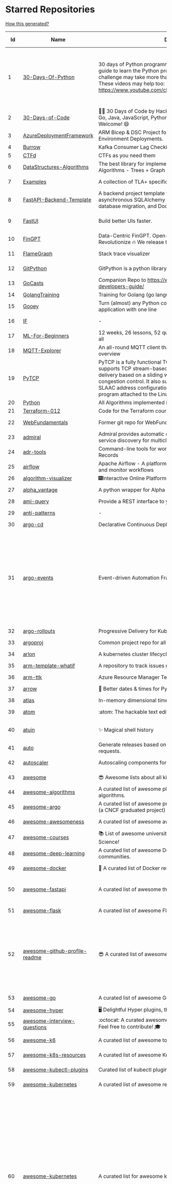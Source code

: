 # Starred Repositories  
[How this generated?](../master/USAGE.md)  
  
| Id 			| Name			| Description | Star Counts | Topics/Tags   | Last Updated 	|  
| ----------- | ----------- 	| ----------- | ----------- | ----------- 	| -----------   |  
|1|[30-Days-Of-Python](https://github.com/Asabeneh/30-Days-Of-Python.git)|30 days of Python programming challenge is a step-by-step guide to learn the Python programming language in 30 days. This challenge may take more than100 days, follow your own pace.  These videos may help too: https://www.youtube.com/channel/UC7PNRuno1rzYPb1xLa4yktw|28476|30-days-of-python, python, flask, github, heroku, matplotlib, mongodb, numpy, pandas, python3|8-7-2023|  
|2|[30-Days-of-Code](https://github.com/xeoneux/30-Days-of-Code.git)|👨‍💻 30 Days of Code by HackerRank Solutions in C, C++, C#, F#, Go, Java, JavaScript, Python, Ruby, Swift & TypeScript. PRs Welcome! 😄|910|||  
|3|[AzureDeploymentFramework](https://github.com/brwilkinson/AzureDeploymentFramework.git)|ARM Bicep & DSC Project for Azure Infrastructure and App Environment Deployments.|135||23-12-2023|  
|4|[Burrow](https://github.com/linkedin/Burrow.git)|Kafka Consumer Lag Checking|3620|||  
|5|[CTFd](https://github.com/CTFd/CTFd.git)|CTFs as you need them|5138|||  
|6|[DataStructures-Algorithms](https://github.com/rachitiitr/DataStructures-Algorithms.git)|The best library for implementation of all Data Structures and Algorithms - Trees + Graph Algorithms too!|2663||13-6-2021|  
|7|[Examples](https://github.com/tlaplus/Examples.git)|A collection of TLA+ specifications of varying complexities|1187||20-1-2024|  
|8|[FastAPI-Backend-Template](https://github.com/Aeternalis-Ingenium/FastAPI-Backend-Template.git)|A backend project template with FastAPI, PostgreSQL with asynchronous SQLAlchemy 2.0, Alembic for asynchronous database migration, and Docker.|494||13-12-2023|  
|9|[FastUI](https://github.com/pydantic/FastUI.git)|Build better UIs faster.|3304|fastapi, pydantic, python, react||  
|10|[FinGPT](https://github.com/AI4Finance-Foundation/FinGPT.git)|Data-Centric FinGPT.  Open-source for open finance!  Revolutionize 🔥    We release the trained model on HuggingFace.|10358||19-1-2024|  
|11|[FlameGraph](https://github.com/brendangregg/FlameGraph.git)|Stack trace visualizer|15955||7-11-2023|  
|12|[GitPython](https://github.com/gitpython-developers/GitPython.git)|GitPython is a python library used to interact with Git repositories.|4259||24-1-2024|  
|13|[GoCasts](https://github.com/StephenGrider/GoCasts.git)|Companion Repo to https://www.udemy.com/go-the-complete-developers-guide/|2032|||  
|14|[GolangTraining](https://github.com/GoesToEleven/GolangTraining.git)|Training for Golang (go language)|9463|||  
|15|[Gooey](https://github.com/chriskiehl/Gooey.git)|Turn (almost) any Python command line program into a full GUI application with one line|20108||8-5-2022|  
|16|[IF](https://github.com/deep-floyd/IF.git)|-|7375||2-6-2023|  
|17|[ML-For-Beginners](https://github.com/microsoft/ML-For-Beginners.git)|12 weeks, 26 lessons, 52 quizzes, classic Machine Learning for all|63975|||  
|18|[MQTT-Explorer](https://github.com/thomasnordquist/MQTT-Explorer.git)|An all-round MQTT client that provides a structured topic overview|2643|||  
|19|[PyTCP](https://github.com/ccie18643/PyTCP.git)|PyTCP is a fully functional TCP/IP stack written in Python. It supports TCP stream-based transport with reliable packet delivery based on a sliding window mechanism and basic congestion control. It also supports IPv6/ICMPv6 protocols with SLAAC address configuration. It operates as a user space program attached to the Linux TAP interface.|320||8-11-2023|  
|20|[Python](https://github.com/TheAlgorithms/Python.git)|All Algorithms implemented in Python|175027|||  
|21|[Terraform-012](https://github.com/addamstj/Terraform-012.git)|Code for the Terraform course|122|||  
|22|[WebFundamentals](https://github.com/google/WebFundamentals.git)|Former git repo for WebFundamentals on developers.google.com|13830||10-8-2022|  
|23|[admiral](https://github.com/istio-ecosystem/admiral.git)|Admiral provides automatic configuration generation, syncing and service discovery for multicluster Istio service mesh|547|||  
|24|[adr-tools](https://github.com/npryce/adr-tools.git)|Command-line tools for working with Architecture Decision Records|4270||30-3-2020|  
|25|[airflow](https://github.com/apache/airflow.git)|Apache Airflow - A platform to programmatically author, schedule, and monitor workflows|33203||24-1-2024|  
|26|[algorithm-visualizer](https://github.com/algorithm-visualizer/algorithm-visualizer.git)|:fireworks:Interactive Online Platform that Visualizes Algorithms from Code|45736|||  
|27|[alpha_vantage](https://github.com/RomelTorres/alpha_vantage.git)|A python wrapper for Alpha Vantage API for financial data.|4122||11-11-2023|  
|28|[ami-query](https://github.com/intuit/ami-query.git)|Provide a REST interface to your organization's AMIs|39|||  
|29|[anti-patterns](https://github.com/tonybaloney/anti-patterns.git)|-|169||15-7-2022|  
|30|[argo-cd](https://github.com/argoproj/argo-cd.git)|Declarative Continuous Deployment for Kubernetes|15216|||  
|31|[argo-events](https://github.com/argoproj/argo-events.git)|Event-driven Automation Framework for Kubernetes|2169|kubernetes, event-driven, cloudevents, workflows, triggers, automation-framework, cloud-native, argo, pipelines, event-source, workflow-automation, eventing-framework||  
|32|[argo-rollouts](https://github.com/argoproj/argo-rollouts.git)|Progressive Delivery for Kubernetes|2353|||  
|33|[argoproj](https://github.com/argoproj/argoproj.git)|Common project repo for all Argo Projects|526||2-1-2024|  
|34|[arlon](https://github.com/arlonproj/arlon.git)|A kubernetes cluster lifecycle management and configuration tool|124|||  
|35|[arm-template-whatif](https://github.com/Azure/arm-template-whatif.git)|A repository to track issues related to what-if noise suppression|85||2-8-2022|  
|36|[arm-ttk](https://github.com/Azure/arm-ttk.git)|Azure Resource Manager Template Toolkit|420|||  
|37|[arrow](https://github.com/arrow-py/arrow.git)|🏹 Better dates & times for Python|8468||30-9-2023|  
|38|[atlas](https://github.com/Netflix/atlas.git)|In-memory dimensional time series database.|3366|||  
|39|[atom](https://github.com/atom/atom.git)|:atom: The hackable text editor|59829||22-11-2022|  
|40|[atuin](https://github.com/atuinsh/atuin.git)|✨ Magical shell history|15114|shell, rust, zsh, history, fish, bash||  
|41|[auto](https://github.com/intuit/auto.git)|Generate releases based on semantic version labels on pull requests.|2152||23-10-2023|  
|42|[autoscaler](https://github.com/kubernetes/autoscaler.git)|Autoscaling components for Kubernetes|7423||24-1-2024|  
|43|[awesome](https://github.com/sindresorhus/awesome.git)|😎 Awesome lists about all kinds of interesting topics|286672||20-12-2023|  
|44|[awesome-algorithms](https://github.com/tayllan/awesome-algorithms.git)|A curated list of awesome places to learn and/or practice algorithms.|16710||22-9-2023|  
|45|[awesome-argo](https://github.com/akuity/awesome-argo.git)|A curated list of awesome projects and resources related to Argo (a CNCF graduated project)|1680||24-1-2024|  
|46|[awesome-awesomeness](https://github.com/bayandin/awesome-awesomeness.git)|A curated list of awesome awesomeness|30989||24-3-2022|  
|47|[awesome-courses](https://github.com/prakhar1989/awesome-courses.git)|:books: List of awesome university courses for learning Computer Science!|52083||12-11-2022|  
|48|[awesome-deep-learning](https://github.com/ChristosChristofidis/awesome-deep-learning.git)|A curated list of awesome Deep Learning tutorials, projects and communities.|22256||14-11-2022|  
|49|[awesome-docker](https://github.com/veggiemonk/awesome-docker.git)|:whale: A curated list of Docker resources and projects|27445||21-1-2024|  
|50|[awesome-fastapi](https://github.com/mjhea0/awesome-fastapi.git)|A curated list of awesome things related to FastAPI|6979|fastapi, awesome, awesome-list, starlette|2-12-2023|  
|51|[awesome-flask](https://github.com/humiaozuzu/awesome-flask.git)|A curated list of awesome Flask resources and plugins|11768||17-9-2019|  
|52|[awesome-github-profile-readme](https://github.com/abhisheknaiidu/awesome-github-profile-readme.git)|😎 A curated list of awesome GitHub Profile READMEs 📝|21092|awesome-list, awesome, github, github-readme, github-profile-readme, portfolio, profile-readme|9-10-2022|  
|53|[awesome-go](https://github.com/avelino/awesome-go.git)|A curated list of awesome Go frameworks, libraries and software|115391||19-1-2024|  
|54|[awesome-hyper](https://github.com/bnb/awesome-hyper.git)|🖥 Delightful Hyper plugins, themes, and resources|10499|||  
|55|[awesome-interview-questions](https://github.com/DopplerHQ/awesome-interview-questions.git)|:octocat: A curated awesome list of lists of interview questions. Feel free to contribute! :mortar_board: |63629||16-11-2021|  
|56|[awesome-k6](https://github.com/grafana/awesome-k6.git)|A curated list of awesome tools, content and projects using k6|487||18-1-2024|  
|57|[awesome-k8s-resources](https://github.com/tomhuang12/awesome-k8s-resources.git)|A curated list of awesome Kubernetes tools and resources.|2891||16-1-2024|  
|58|[awesome-kubectl-plugins](https://github.com/ishantanu/awesome-kubectl-plugins.git)|Curated list of kubectl plugins|810||15-2-2023|  
|59|[awesome-kubernetes](https://github.com/nubenetes/awesome-kubernetes.git)|A curated list of awesome references collected since 2018.|570||19-1-2024|  
|60|[awesome-kubernetes](https://github.com/ramitsurana/awesome-kubernetes.git)|A curated list for awesome kubernetes sources :ship::tada:|14509|kubernetes, minikube, meetup, resource, kubernetes-sources, google-cloud, kubernetes-cluster, deploy-kubernetes, aws, enterprise-kubernetes-products, monitoring-kubernetes, azure, schedule, google-kubernetes, docker, cloud-providers, books, machine-learning|18-12-2023|  
|61|[awesome-macOS](https://github.com/iCHAIT/awesome-macOS.git)|  A curated list of awesome applications, softwares, tools and shiny things for macOS.|15065||5-1-2024|  
|62|[awesome-machine-learning](https://github.com/josephmisiti/awesome-machine-learning.git)|A curated list of awesome Machine Learning frameworks, libraries and software.|62384||6-12-2023|  
|63|[awesome-macos-command-line](https://github.com/herrbischoff/awesome-macos-command-line.git)|Use your macOS terminal shell to do awesome things.|28147||2-9-2021|  
|64|[awesome-microservices](https://github.com/mfornos/awesome-microservices.git)|A curated list of Microservice Architecture related principles and technologies.|12729|||  
|65|[awesome-pentest](https://github.com/enaqx/awesome-pentest.git)|A collection of awesome penetration testing resources, tools and other shiny things|19930||20-12-2023|  
|66|[awesome-python](https://github.com/vinta/awesome-python.git)|A curated list of awesome Python frameworks, libraries, software and resources|195532|||  
|67|[awesome-readme](https://github.com/matiassingers/awesome-readme.git)|A curated list of awesome READMEs|16199|||  
|68|[awesome-sanic](https://github.com/mekicha/awesome-sanic.git)|A curated list of awesome Sanic resources and extensions|722|||  
|69|[awesome-scalability](https://github.com/binhnguyennus/awesome-scalability.git)|The Patterns of Scalable, Reliable, and Performant Large-Scale Systems|51014||7-1-2024|  
|70|[awesome-selfhosted](https://github.com/awesome-selfhosted/awesome-selfhosted.git)|A list of Free Software network services and web applications which can be hosted on your own servers|165999||23-1-2024|  
|71|[awesome-shell](https://github.com/alebcay/awesome-shell.git)|A curated list of awesome command-line frameworks, toolkits, guides and gizmos. Inspired by awesome-php.|29970|||  
|72|[awesome-sre](https://github.com/dastergon/awesome-sre.git)|A curated list of Site Reliability and Production Engineering resources.|11228|||  
|73|[awesome-sysadmin](https://github.com/awesome-foss/awesome-sysadmin.git)|A curated list of amazingly awesome open-source sysadmin resources.|21303||30-11-2023|  
|74|[awesome-vscode](https://github.com/viatsko/awesome-vscode.git)|🎨 A curated list of delightful VS Code packages and resources.|23801||3-8-2023|  
|75|[awless](https://github.com/wallix/awless.git)|A Mighty CLI for AWS|4954||10-12-2018|  
|76|[aws-cdk-examples](https://github.com/aws-samples/aws-cdk-examples.git)|Example projects using the AWS CDK|4657|cdk, cdk-examples||  
|77|[aws-cloudformation-user-guide](https://github.com/awsdocs/aws-cloudformation-user-guide.git)|The open source version of the AWS CloudFormation User Guide|762|||  
|78|[aws-eks-best-practices](https://github.com/aws/aws-eks-best-practices.git)|A best practices guide for day 2 operations, including operational excellence, security, reliability, performance efficiency, and cost optimization.|1739|||  
|79|[aws-load-balancer-controller](https://github.com/kubernetes-sigs/aws-load-balancer-controller.git)|A Kubernetes controller for Elastic Load Balancers|3658|||  
|80|[azkaban](https://github.com/azkaban/azkaban.git)|Azkaban workflow manager.|4378|workflow-engine, azkaban, scheduling, hacktoberfest||  
|81|[azure-docs-bicep-samples](https://github.com/Azure/azure-docs-bicep-samples.git)|-|66||5-12-2023|  
|82|[azure-functions-host](https://github.com/Azure/azure-functions-host.git)|The host/runtime that powers Azure Functions|1887|||  
|83|[azure-monitor-opencensus-python](https://github.com/Azure-Samples/azure-monitor-opencensus-python.git)|Sample repository demonstrating Azure Monitor exporters for Opencensus Python|24||1-6-2023|  
|84|[azure-powershell](https://github.com/Azure/azure-powershell.git)|Microsoft Azure PowerShell|3959|||  
|85|[azure-quickstart-templates](https://github.com/Azure/azure-quickstart-templates.git)|Azure Quickstart Templates|13523|||  
|86|[azure-rest-api-specs](https://github.com/Azure/azure-rest-api-specs.git)|The source for REST API specifications for Microsoft Azure.|2371|azure, swagger, openapi, rest, cloud||  
|87|[azure-sdk-for-python](https://github.com/Azure/azure-sdk-for-python.git)|This repository is for active development of the Azure SDK for Python. For consumers of the SDK we recommend visiting our public developer docs at https://docs.microsoft.com/python/azure/ or our versioned developer docs at https://azure.github.io/azure-sdk-for-python. |4077|||  
|88|[azure4everyone-samples](https://github.com/MarczakIO/azure4everyone-samples.git)|-|243|||  
|89|[backstage](https://github.com/backstage/backstage.git)|Backstage is an open platform for building developer portals|24807|infrastructure, dx, developer-experience, developer-portal, service-catalog, microservices, cncf, backstage, hacktoberfest||  
|90|[badges](https://github.com/Naereen/badges.git)|:pencil: Markdown code for lots of small badges :ribbon: :pushpin: (shields.io, forthebadge.com etc) :sunglasses:. Contributions are welcome! Please add yours!|4087||24-11-2023|  
|91|[behave](https://github.com/behave/behave.git)|BDD, Python style.|3016|||  
|92|[benten](https://github.com/intuit/benten.git)|Chatbot Development Framework (with Slack integration for Jira and Jenkins)|133|||  
|93|[bicep](https://github.com/Azure/bicep.git)|Bicep is a declarative language for describing and deploying Azure resources|3039||24-1-2024|  
|94|[bitcoin](https://github.com/bitcoin/bitcoin.git)|Bitcoin Core integration/staging tree|73511||23-1-2024|  
|95|[black](https://github.com/psf/black.git)|The uncompromising Python code formatter|35909||22-1-2024|  
|96|[blockly](https://github.com/google/blockly.git)|The web-based visual programming editor.|11923|||  
|97|[bokeh](https://github.com/bokeh/bokeh.git)|Interactive Data Visualization in the browser, from  Python|18516||24-1-2024|  
|98|[brotli](https://github.com/google/brotli.git)|Brotli compression format|12865||24-1-2024|  
|99|[build-your-own-x](https://github.com/codecrafters-io/build-your-own-x.git)|Master programming by recreating your favorite technologies from scratch.|241155||29-12-2023|  
|100|[caddy](https://github.com/caddyserver/caddy.git)|Fast and extensible multi-platform HTTP/1-2-3 web server with automatic HTTPS|51784||24-1-2024|  
|101|[cdk8s](https://github.com/cdk8s-team/cdk8s.git)|Define Kubernetes native apps and abstractions using object-oriented programming|3984|||  
|102|[cdnjs](https://github.com/cdnjs/cdnjs.git)|🤖 CDN assets - The #1 free and open source CDN built to make life easier for developers.|10067|cdn, javascript, css, library, web, front-end, foss, opensource, js, font, framework, webdev, fast, speed, http2, spdy, cdnjs|24-1-2024|  
|103|[celery](https://github.com/celery/celery.git)|Distributed Task Queue (development branch)|22928||23-1-2024|  
|104|[cello](https://github.com/cello-proj/cello.git)|Run infrastructure as code (IaC) software tools including CDK, Terraform and Cloud Formation via GitOps.|267||25-9-2023|  
|105|[cert-manager](https://github.com/cert-manager/cert-manager.git)|Automatically provision and manage TLS certificates in Kubernetes|11080||22-1-2024|  
|106|[cfssl](https://github.com/cloudflare/cfssl.git)|CFSSL: Cloudflare's PKI and TLS toolkit|8265||2-1-2024|  
|107|[chalice](https://github.com/aws/chalice.git)|Python Serverless Microframework for AWS|10171||14-12-2023|  
|108|[chaosmonkey](https://github.com/Netflix/chaosmonkey.git)|Chaos Monkey is a resiliency tool that helps applications tolerate random instance failures.|14195|||  
|109|[charts](https://github.com/helm/charts.git)|⚠️(OBSOLETE) Curated applications for Kubernetes|15537||21-12-2021|  
|110|[checkov](https://github.com/bridgecrewio/checkov.git)|Prevent cloud misconfigurations and find vulnerabilities during build-time in infrastructure as code, container images and open source packages with Checkov by Bridgecrew.|6279|||  
|111|[chef](https://github.com/chef/chef.git)|Chef Infra, a powerful automation platform that transforms infrastructure into code automating how infrastructure is configured, deployed and managed across any environment, at any scale|7399|||  
|112|[cilium](https://github.com/cilium/cilium.git)|eBPF-based Networking, Security, and Observability|17681||24-1-2024|  
|113|[clair](https://github.com/quay/clair.git)|Vulnerability Static Analysis for Containers|9888|containers, static-analysis, go, kubernetes, docker, oci, oci-image, vulnerabilities, clair||  
|114|[cli](https://github.com/cli/cli.git)|GitHub’s official command line tool|34367||23-1-2024|  
|115|[cli](https://github.com/snyk/cli.git)|Snyk CLI scans and monitors your projects for security vulnerabilities.|4684||23-1-2024|  
|116|[cli-spinners](https://github.com/sindresorhus/cli-spinners.git)|Spinners for use in the terminal|2316|||  
|117|[cli53](https://github.com/barnybug/cli53.git)|Command line tool for Amazon Route 53|1936|||  
|118|[cluster-api](https://github.com/kubernetes-sigs/cluster-api.git)|Home for Cluster API, a subproject of sig-cluster-lifecycle|3214|k8s-sig-cluster-lifecycle||  
|119|[cobra](https://github.com/spf13/cobra.git)|A Commander for modern Go CLI interactions|34931|||  
|120|[codebytere.github.io](https://github.com/codebytere/codebytere.github.io.git)|personal website|502|||  
|121|[codesearch](https://github.com/google/codesearch.git)|Fast, indexed regexp search over large file trees|3462||29-3-2020|  
|122|[coding-interview-university](https://github.com/jwasham/coding-interview-university.git)|A complete computer science study plan to become a software engineer.|276151|||  
|123|[compose](https://github.com/docker/compose.git)|Define and run multi-container applications with Docker|31555||23-1-2024|  
|124|[computer-science](https://github.com/ossu/computer-science.git)|:mortar_board: Path to a free self-taught education in Computer Science!|157205||10-1-2024|  
|125|[confd](https://github.com/kelseyhightower/confd.git)|Manage local application configuration files using templates and data from etcd or consul|8232||9-12-2023|  
|126|[consul](https://github.com/hashicorp/consul.git)|Consul is a distributed, highly available, and data center aware solution to connect and configure applications across dynamic, distributed infrastructure.|27518||24-1-2024|  
|127|[core](https://github.com/home-assistant/core.git)|:house_with_garden: Open source home automation that puts local control and privacy first.|66127|||  
|128|[coredns](https://github.com/coredns/coredns.git)|CoreDNS is a DNS server that chains plugins|11484||9-1-2024|  
|129|[coreutils](https://github.com/uutils/coreutils.git)|Cross-platform Rust rewrite of the GNU coreutils|16307||23-1-2024|  
|130|[crouton](https://github.com/dnschneid/crouton.git)|Chromium OS Universal Chroot Environment|8451|||  
|131|[cruise-control](https://github.com/linkedin/cruise-control.git)|Cruise-control is the first of its kind to fully automate the dynamic workload rebalance and self-healing of a Kafka cluster. It provides great value to Kafka users by simplifying the operation of Kafka clusters.|2593||5-1-2024|  
|132|[dapr](https://github.com/dapr/dapr.git)|Dapr is a portable, event-driven, runtime for building distributed applications across cloud and edge.|22848||24-1-2024|  
|133|[datamodel-code-generator](https://github.com/koxudaxi/datamodel-code-generator.git)|Pydantic model and dataclasses.dataclass generator for easy conversion of JSON, OpenAPI, JSON Schema, and YAML data sources.|2086|||  
|134|[deepdiff](https://github.com/seperman/deepdiff.git)|DeepDiff: Deep Difference and search of any Python object/data. DeepHash: Hash of any object based on its contents. Delta: Use deltas to reconstruct objects by adding deltas together.|1840||14-11-2023|  
|135|[developer-roadmap](https://github.com/kamranahmedse/developer-roadmap.git)|Interactive roadmaps, guides and other educational content to help developers grow in their careers.|264227||22-1-2024|  
|136|[diagrams](https://github.com/mingrammer/diagrams.git)|:art: Diagram as Code for prototyping cloud system architectures|33496|||  
|137|[dive](https://github.com/wagoodman/dive.git)|A tool for exploring each layer in a docker image|41992||10-7-2023|  
|138|[django-health-check](https://github.com/revsys/django-health-check.git)|a pluggable app that runs a full check on the deployment, using a number of plugins to check e.g. database, queue server, celery processes, etc.|1099|||  
|139|[dns](https://github.com/miekg/dns.git)|DNS library in Go|7633||21-1-2024|  
|140|[dnscontrol](https://github.com/StackExchange/dnscontrol.git)|Synchronize your DNS to multiple providers from a simple DSL|2871||23-1-2024|  
|141|[dnslib](https://github.com/paulc/dnslib.git)|A Python library to encode/decode DNS wire-format packets |280||2-1-2024|  
|142|[dnsperf](https://github.com/cobblau/dnsperf.git)|A DNS performance tool.|213||14-10-2017|  
|143|[docker-cheat-sheet](https://github.com/wsargent/docker-cheat-sheet.git)|Docker Cheat Sheet|21758||23-6-2022|  
|144|[docker-development-youtube-series](https://github.com/marcel-dempers/docker-development-youtube-series.git)|-|4781||24-10-2023|  
|145|[docker_practice](https://github.com/yeasy/docker_practice.git)|Learn and understand Docker&Container technologies, with real DevOps practice!|23798||30-12-2023|  
|146|[dockerfiles](https://github.com/jessfraz/dockerfiles.git)|Various Dockerfiles I use on the desktop and on servers.|13391|||  
|147|[doitlive](https://github.com/sloria/doitlive.git)|Because sometimes you need to do it live|3362|||  
|148|[dokku](https://github.com/dokku/dokku.git)|A docker-powered PaaS that helps you build and manage the lifecycle of applications|25606|||  
|149|[dotfiles](https://github.com/bbkane/dotfiles.git)|Configs for apps I care about|29|dotfiles, zsh, neovim, vscode, git, sqlite, sqlite3|24-1-2024|  
|150|[draft-classic](https://github.com/Azure/draft-classic.git)|A tool for developers to create cloud-native applications on Kubernetes.|3928|||  
|151|[drawio](https://github.com/jgraph/drawio.git)|draw.io is a JavaScript, client-side editor for general diagramming.|37513||23-1-2024|  
|152|[driftctl](https://github.com/snyk/driftctl.git)|Detect, track and alert on infrastructure drift|2368|||  
|153|[eBPF-Package-Repository](https://github.com/l3af-project/eBPF-Package-Repository.git)|eBPF Programs|51|||  
|154|[echo](https://github.com/labstack/echo.git)|High performance, minimalist Go web framework|27671||23-1-2024|  
|155|[ecs-refarch-service-discovery](https://github.com/awslabs/ecs-refarch-service-discovery.git)|An EC2 Container Service Reference Architecture for providing Service Discovery to containers using CloudWatch Events, Lambda and Route 53 private hosted zones. |445||25-7-2016|  
|156|[eks-anywhere](https://github.com/aws/eks-anywhere.git)|Run Amazon EKS on your own infrastructure 🚀|1880|||  
|157|[eks-node-viewer](https://github.com/awslabs/eks-node-viewer.git)|EKS Node Viewer|904||21-12-2023|  
|158|[elasticsearch](https://github.com/elastic/elasticsearch.git)|Free and Open, Distributed, RESTful Search Engine|66519||24-1-2024|  
|159|[eng-practices](https://github.com/google/eng-practices.git)|Google's Engineering Practices documentation|19640||4-12-2023|  
|160|[engineering-blogs](https://github.com/kilimchoi/engineering-blogs.git)|A curated list of engineering blogs|27735||28-10-2022|  
|161|[eruda](https://github.com/liriliri/eruda.git)|Console for mobile browsers|16742||5-11-2023|  
|162|[espanso](https://github.com/espanso/espanso.git)|Cross-platform Text Expander written in Rust|8698||14-1-2024|  
|163|[etcd](https://github.com/etcd-io/etcd.git)|Distributed reliable key-value store for the most critical data of a distributed system|45601||21-1-2024|  
|164|[every-programmer-should-know](https://github.com/mtdvio/every-programmer-should-know.git)|A collection of (mostly) technical things every software developer should know about|74611|||  
|165|[ewd998](https://github.com/tlaplus-workshops/ewd998.git)|Distributed termination detection on a ring, due to Shmuel Safra:|45||21-7-2023|  
|166|[examples](https://github.com/kubernetes/examples.git)|Kubernetes application example tutorials|5933||27-11-2023|  
|167|[excalidraw](https://github.com/excalidraw/excalidraw.git)|Virtual whiteboard for sketching hand-drawn like diagrams|66207||24-1-2024|  
|168|[external-dns](https://github.com/kubernetes-sigs/external-dns.git)|Configure external DNS servers (AWS Route53, Google CloudDNS and others) for Kubernetes Ingresses and Services|6990|dns, kubernetes, route53, aws, clouddns, gcp, ingress, k8s-sig-network, dns-record, dns-providers, external-dns, dns-controller, dns-servers||  
|169|[faas](https://github.com/openfaas/faas.git)|OpenFaaS - Serverless Functions Made Simple|24202||11-1-2024|  
|170|[face_recognition](https://github.com/ageitgey/face_recognition.git)|The world's simplest facial recognition api for Python and the command line|50887||10-6-2022|  
|171|[faker](https://github.com/joke2k/faker.git)|Faker is a Python package that generates fake data for you.|16770|||  
|172|[fastapi](https://github.com/tiangolo/fastapi.git)|FastAPI framework, high performance, easy to learn, fast to code, ready for production|67292||23-1-2024|  
|173|[fastapi-cache](https://github.com/long2ice/fastapi-cache.git)|fastapi-cache is a tool to cache fastapi response and function result, with backends support redis and memcached.|992|||  
|174|[fastapi-code-generator](https://github.com/koxudaxi/fastapi-code-generator.git)|This code generator creates FastAPI app from an openapi file.|867||7-9-2023|  
|175|[fastapi-jwt](https://github.com/testdrivenio/fastapi-jwt.git)|secure a FastAPI app by enabling authentication using JSON Web Tokens (JWTs)|101|||  
|176|[fastapi-mvc](https://github.com/fastapi-mvc/fastapi-mvc.git)|Developer productivity tool for making high-quality FastAPI production-ready APIs.|523|python, fastapi, fastapi-template, fastapi-boilerplate, mvc, kubernetes, redis-cluster, redis-operator, redis, helm, project-generator, nix||  
|177|[fastapi-utils](https://github.com/dmontagu/fastapi-utils.git)|Reusable utilities for FastAPI|1664||19-3-2023|  
|178|[fastapi_client](https://github.com/dmontagu/fastapi_client.git)|FastAPI client generator|321||11-2-2021|  
|179|[fastapi_profiler](https://github.com/sunhailin-Leo/fastapi_profiler.git)|A FastAPI Middleware of joerick/pyinstrument to check your service performance.|170|||  
|180|[fasthttp](https://github.com/valyala/fasthttp.git)|Fast HTTP package for Go. Tuned for high performance. Zero memory allocations in hot paths. Up to 10x faster than net/http|20624||20-1-2024|  
|181|[fauxpilot](https://github.com/fauxpilot/fauxpilot.git)|FauxPilot - an open-source alternative to GitHub Copilot server|13829|||  
|182|[first-contributions](https://github.com/firstcontributions/first-contributions.git)|🚀✨ Help beginners to contribute to open source projects|40956|||  
|183|[flask](https://github.com/pallets/flask.git)|The Python micro framework for building web applications.|65546||18-1-2024|  
|184|[flask-app-on-azure-functions](https://github.com/Azure-Samples/flask-app-on-azure-functions.git)|A sample to run a Flask app on Azure Functions|13||18-2-2022|  
|185|[flask-caching](https://github.com/pallets-eco/flask-caching.git)|A caching extension for Flask|851||6-1-2024|  
|186|[flask-celery-example](https://github.com/miguelgrinberg/flask-celery-example.git)|This repository contains the example code for my blog article Using Celery with Flask.|1162|||  
|187|[flask-swagger-ui](https://github.com/sveint/flask-swagger-ui.git)|Swagger UI blueprint for flask|174|||  
|188|[flux](https://github.com/fluxcd/flux.git)|Successor: https://github.com/fluxcd/flux2|6896||1-11-2022|  
|189|[forcediphttpsadapter](https://github.com/Roadmaster/forcediphttpsadapter.git)|A requests TransportAdapter allowing to force a specific IP for HTTPS connections.|52|||  
|190|[fortio-operator](https://github.com/verfio/fortio-operator.git)|Load Testing Operator within the Kubernetes cluster and outside of it.|36|||  
|191|[free-for-dev](https://github.com/ripienaar/free-for-dev.git)|A list of SaaS, PaaS and IaaS offerings that have free tiers of interest to devops and infradev|78731|||  
|192|[free-programming-books](https://github.com/EbookFoundation/free-programming-books.git)|:books: Freely available programming books|309212||22-1-2024|  
|193|[frp](https://github.com/fatedier/frp.git)|A fast reverse proxy to help you expose a local server behind a NAT or firewall to the internet.|76333||16-1-2024|  
|194|[game_control](https://github.com/ChoudharyChanchal/game_control.git)|-|736|||  
|195|[gcsfuse](https://github.com/GoogleCloudPlatform/gcsfuse.git)|A user-space file system for interacting with Google Cloud Storage|1931|||  
|196|[gitbook](https://github.com/GitbookIO/gitbook.git)|📝 Modern documentation format and toolchain using Git and Markdown|26099||2-3-2023|  
|197|[github-cheat-sheet](https://github.com/tiimgreen/github-cheat-sheet.git)|A list of cool features of Git and GitHub.|44146||15-10-2023|  
|198|[github-readme-stats](https://github.com/anuraghazra/github-readme-stats.git)|:zap: Dynamically generated stats for your github readmes|62649||24-1-2024|  
|199|[gitignore](https://github.com/github/gitignore.git)|A collection of useful .gitignore templates|154845|||  
|200|[gitops-engine](https://github.com/argoproj/gitops-engine.git)|Democratizing GitOps|1606|||  
|201|[gitui](https://github.com/extrawurst/gitui.git)|Blazing 💥 fast terminal-ui for git written in rust 🦀|16188||24-1-2024|  
|202|[glb-director](https://github.com/github/glb-director.git)|GitHub Load Balancer Director and supporting tooling.|2309||31-10-2023|  
|203|[go-fuzz](https://github.com/dvyukov/go-fuzz.git)|Randomized testing for Go|4688|fuzzing, testing, go|14-12-2023|  
|204|[go-restful](https://github.com/emicklei/go-restful.git)|package for building REST-style Web Services using Go|4934|rest, go, customizable, routing, openapi||  
|205|[go-spew](https://github.com/davecgh/go-spew.git)|Implements a deep pretty printer for Go data structures to aid in debugging|5825||30-8-2018|  
|206|[goaccess](https://github.com/allinurl/goaccess.git)|GoAccess is a real-time web log analyzer and interactive viewer that runs in a terminal in *nix systems or through your browser.|17125||16-1-2024|  
|207|[gobgp](https://github.com/osrg/gobgp.git)|BGP implemented in the Go Programming Language|3394|||  
|208|[golang-web-dev](https://github.com/GoesToEleven/golang-web-dev.git)|-|3260|||  
|209|[google-api-python-client](https://github.com/googleapis/google-api-python-client.git)|🐍 The official Python client library for Google's discovery based APIs.|7167|||  
|210|[google-cloud-python](https://github.com/googleapis/google-cloud-python.git)|Google Cloud Client Library for Python|4550|||  
|211|[google-maps-services-python](https://github.com/googlemaps/google-maps-services-python.git)|Python client library for Google Maps API Web Services|4237|||  
|212|[goreleaser](https://github.com/goreleaser/goreleaser.git)|Deliver Go binaries as fast and easily as possible|12518|||  
|213|[gotty](https://github.com/yudai/gotty.git)|Share your terminal as a web application|18281||13-12-2017|  
|214|[gotty](https://github.com/sorenisanerd/gotty.git)|Share your terminal as a web application|2012||28-7-2023|  
|215|[gpt-pilot](https://github.com/Pythagora-io/gpt-pilot.git)|Dev tool that writes scalable apps from scratch while the developer oversees the implementation|21061|ai, codegen, developer-tools, gpt-4, coding-assistant, research-project|23-1-2024|  
|216|[grafana](https://github.com/grafana/grafana.git)|The open and composable observability and data visualization platform. Visualize metrics, logs, and traces from multiple sources like Prometheus, Loki, Elasticsearch, InfluxDB, Postgres and many more. |58951|||  
|217|[grex](https://github.com/pemistahl/grex.git)|A command-line tool and Rust library with Python bindings for generating regular expressions from user-provided test cases|6414||22-1-2024|  
|218|[greykite](https://github.com/linkedin/greykite.git)|A flexible, intuitive and fast forecasting library|1765||16-1-2024|  
|219|[grumpy](https://github.com/giantswarm/grumpy.git)|Kubernetes Validation Admission Controller example|24|||  
|220|[halo](https://github.com/manrajgrover/halo.git)|💫 Beautiful spinners for terminal, IPython and Jupyter|2820|||  
|221|[healthchecks](https://github.com/healthchecks/healthchecks.git)|Open-source cron job and background task monitoring service, written in Python & Django|6976|cron, devops, cron-jobs, monitoring, ops, django|23-1-2024|  
|222|[helm](https://github.com/helm/helm.git)|The Kubernetes Package Manager|25545|||  
|223|[homebrew-cask](https://github.com/Homebrew/homebrew-cask.git)|🍻 A CLI workflow for the administration of macOS applications distributed as binaries|20335|||  
|224|[homepage](https://github.com/gethomepage/homepage.git)|A highly customizable homepage (or startpage / application dashboard) with Docker and service API integrations.|13038||24-1-2024|  
|225|[how-web-works](https://github.com/vasanthk/how-web-works.git)|What happens behind the scenes when we type www.google.com in a browser?|15319||13-3-2023|  
|226|[howdoi](https://github.com/gleitz/howdoi.git)|instant coding answers via the command line|10350||6-1-2024|  
|227|[htop](https://github.com/htop-dev/htop.git)|htop - an interactive process viewer|5649||20-1-2024|  
|228|[http-api-design](https://github.com/interagent/http-api-design.git)|HTTP API design guide extracted from work on the Heroku Platform API|13646|||  
|229|[http2smugl](https://github.com/neex/http2smugl.git)|-|507|||  
|230|[httpstat](https://github.com/davecheney/httpstat.git)|It's like curl -v, with colours. |6439||17-10-2023|  
|231|[httpstat](https://github.com/reorx/httpstat.git)|curl statistics made simple|5519|curl, cli, python, http, visualization|12-6-2023|  
|232|[httptools](https://github.com/MagicStack/httptools.git)|Fast HTTP parser|1151||16-10-2023|  
|233|[hub](https://github.com/mislav/hub.git)|A command-line tool that makes git easier to use with GitHub.|22629|||  
|234|[hubot-slack](https://github.com/slackapi/hubot-slack.git)|Slack Developer Kit for Hubot|2302|||  
|235|[hugo](https://github.com/gohugoio/hugo.git)|The world’s fastest framework for building websites.|70955||16-1-2024|  
|236|[hugo-PaperMod](https://github.com/adityatelange/hugo-PaperMod.git)| A fast, clean, responsive Hugo theme.|7962||14-1-2024|  
|237|[hyper](https://github.com/vercel/hyper.git)|A terminal built on web technologies|42197|||  
|238|[ingress-nginx](https://github.com/kubernetes/ingress-nginx.git)|Ingress-NGINX Controller for Kubernetes|16239||23-1-2024|  
|239|[inshellisense](https://github.com/microsoft/inshellisense.git)|IDE style command line auto complete|7809|autocomplete, bash, cli, fish, linux, macos, powershell, pwsh, terminal, windows, zsh||  
|240|[interactive-coding-challenges](https://github.com/donnemartin/interactive-coding-challenges.git)|120+ interactive Python coding interview challenges (algorithms and data structures).  Includes Anki flashcards.|28337||5-8-2020|  
|241|[interview](https://github.com/Olshansk/interview.git)|Everything you need to prepare for your technical interview|17387||23-11-2023|  
|242|[interview](https://github.com/mission-peace/interview.git)|Interview questions|10941|||  
|243|[interviews](https://github.com/kdn251/interviews.git)|Everything you need to know to get the job.|60821||6-6-2020|  
|244|[ipvs](https://github.com/cloudflare/ipvs.git)|Package ipvs allows you to manage Linux IPVS services and destinations|122|||  
|245|[iris](https://github.com/linkedin/iris.git)|Iris is a highly configurable and flexible service for paging and messaging.|781|||  
|246|[istio](https://github.com/istio/istio.git)|Connect, secure, control, and observe services.|34269|||  
|247|[it-tools](https://github.com/CorentinTh/it-tools.git)|Collection of handy online tools for developers, with great UX. |7754||21-12-2023|  
|248|[ivy](https://github.com/unifyai/ivy.git)|The Unified AI Framework|13887|||  
|249|[jaeger](https://github.com/jaegertracing/jaeger.git)|CNCF Jaeger, a Distributed Tracing Platform|18969|distributed-tracing, cncf, tracing, observability, jaeger, opentelemetry, hacktoberfest||  
|250|[jedis](https://github.com/redis/jedis.git)|Redis Java client|11469||17-1-2024|  
|251|[jellyfin](https://github.com/jellyfin/jellyfin.git)|The Free Software Media System|27711|||  
|252|[jira](https://github.com/go-jira/jira.git)|simple jira command line client in Go|2652|||  
|253|[jsii](https://github.com/aws/jsii.git)|jsii allows code in any language to naturally interact with JavaScript classes. It is the technology that enables the AWS Cloud Development Kit to deliver polyglot libraries from a single codebase!|2491||18-1-2024|  
|254|[json-server](https://github.com/typicode/json-server.git)|Get a full fake REST API with zero coding in less than 30 seconds (seriously)|70216||22-1-2024|  
|255|[jsonnet](https://github.com/google/jsonnet.git)|Jsonnet - The data templating language|6615|||  
|256|[jsonschema](https://github.com/python-jsonschema/jsonschema.git)|An implementation of the JSON Schema specification for Python|4352|||  
|257|[k2tf](https://github.com/sl1pm4t/k2tf.git)|Kubernetes YAML to Terraform HCL converter|1117||5-7-2023|  
|258|[k3s](https://github.com/k3s-io/k3s.git)|Lightweight Kubernetes|25601||19-1-2024|  
|259|[k6-benchmarks](https://github.com/grafana/k6-benchmarks.git)|-|30|||  
|260|[k8s-conformance](https://github.com/cncf/k8s-conformance.git)|🧪CNCF K8s Conformance Working Group|806|||  
|261|[k8sgpt](https://github.com/k8sgpt-ai/k8sgpt.git)|Giving Kubernetes Superpowers to everyone|4168||24-1-2024|  
|262|[k9s](https://github.com/derailed/k9s.git)|🐶 Kubernetes CLI To Manage Your Clusters In Style!|23645||19-1-2024|  
|263|[kaniko](https://github.com/GoogleContainerTools/kaniko.git)|Build Container Images In Kubernetes|13456|containers, docker, developer-tools, kubernetes||  
|264|[kapacitor](https://github.com/influxdata/kapacitor.git)|Open source framework for processing, monitoring, and alerting on time series data|2266|||  
|265|[kargo](https://github.com/akuity/kargo.git)|Application lifecycle orchestration|1109|argocd, gitops, k8s, kubernetes, cd, delivery||  
|266|[katib](https://github.com/kubeflow/katib.git)|Repository for hyperparameter tuning|1397|||  
|267|[katran](https://github.com/facebookincubator/katran.git)|A high performance layer 4 load balancer|4417|||  
|268|[kb](https://github.com/gnebbia/kb.git)|A minimalist command line knowledge base manager|3059||17-10-2023|  
|269|[keras-yolo2](https://github.com/experiencor/keras-yolo2.git)|Easy training on custom dataset. Various backends (MobileNet and SqueezeNet) supported. A YOLO demo to detect raccoon run entirely in brower is accessible at https://git.io/vF7vI (not on Windows).|1718|||  
|270|[kopf](https://github.com/nolar/kopf.git)|A Python framework to write Kubernetes operators in just a few lines of code|1850||20-1-2024|  
|271|[kops](https://github.com/kubernetes/kops.git)|Kubernetes Operations (kOps) - Production Grade k8s Installation, Upgrades and Management|15397|||  
|272|[kraken](https://github.com/uber/kraken.git)|P2P Docker registry capable of distributing TBs of data in seconds|5745||26-9-2023|  
|273|[ksonnet](https://github.com/ksonnet/ksonnet.git)|A CLI-supported framework that streamlines writing and deployment of Kubernetes configurations to multiple clusters.|1166||5-2-2019|  
|274|[kube2iam](https://github.com/jtblin/kube2iam.git)|kube2iam  provides different AWS IAM roles for pods running on Kubernetes|1932|||  
|275|[kubebuilder](https://github.com/kubernetes-sigs/kubebuilder.git)|Kubebuilder - SDK for building Kubernetes APIs using CRDs|7173||23-1-2024|  
|276|[kubectl-aliases](https://github.com/ahmetb/kubectl-aliases.git)|Programmatically generated handy kubectl aliases.|3191||22-11-2023|  
|277|[kubectl-cost](https://github.com/kubecost/kubectl-cost.git)|CLI for determining the cost of Kubernetes workloads|777||20-11-2023|  
|278|[kubectl-tree](https://github.com/ahmetb/kubectl-tree.git)|kubectl plugin to browse Kubernetes object hierarchies as a tree 🎄 (star the repo if you are using)|2751||18-12-2023|  
|279|[kubectx](https://github.com/ahmetb/kubectx.git)|Faster way to switch between clusters and namespaces in kubectl|16457|||  
|280|[kubeflow](https://github.com/kubeflow/kubeflow.git)|Machine Learning Toolkit for Kubernetes|13356||19-12-2023|  
|281|[kubernetes](https://github.com/kubernetes/kubernetes.git)|Production-Grade Container Scheduling and Management|104668||24-1-2024|  
|282|[kubernetes-external-secrets](https://github.com/external-secrets/kubernetes-external-secrets.git)|Integrate external secret management systems with Kubernetes|2598||28-5-2022|  
|283|[kubernetes-handbook](https://github.com/rootsongjc/kubernetes-handbook.git)|Kubernetes中文指南/云原生应用架构实战手册 -  https://jimmysong.io/kubernetes-handbook|10858||7-8-2023|  
|284|[kubernetes-network-policy-recipes](https://github.com/ahmetb/kubernetes-network-policy-recipes.git)|Example recipes for Kubernetes Network Policies that you can just copy paste|5197||21-11-2023|  
|285|[kubernetes-the-hard-way](https://github.com/kelseyhightower/kubernetes-the-hard-way.git)|Bootstrap Kubernetes the hard way on Google Cloud Platform. No scripts.|37687|||  
|286|[kubescape](https://github.com/kubescape/kubescape.git)|Kubescape is an open-source Kubernetes security platform for your IDE, CI/CD pipelines, and clusters. It includes risk analysis, security, compliance, and misconfiguration scanning, saving Kubernetes users and administrators precious time, effort, and resources.|9453|||  
|287|[kubeshark](https://github.com/kubeshark/kubeshark.git)|The API traffic analyzer for Kubernetes providing real-time K8s protocol-level visibility, capturing and monitoring all traffic and payloads going in, out and across containers, pods, nodes and clusters. Inspired by Wireshark, purposely built for Kubernetes|10244||24-1-2024|  
|288|[kubesphere](https://github.com/kubesphere/kubesphere.git)|The container platform tailored for Kubernetes multi-cloud, datacenter, and edge management ⎈ 🖥 ☁️|13970||6-12-2023|  
|289|[kubespray](https://github.com/kubernetes-sigs/kubespray.git)|Deploy a Production Ready Kubernetes Cluster|14980|||  
|290|[kubetools](https://github.com/collabnix/kubetools.git)|Kubetools - Curated List of Kubernetes Tools|2185|||  
|291|[kubewatch](https://github.com/vmware-archive/kubewatch.git)|Watch k8s events and trigger Handlers|2444|||  
|292|[kudu](https://github.com/projectkudu/kudu.git)|Kudu is the engine behind git/hg deployments, WebJobs, and various other features in Azure Web Sites. It can also run outside of Azure.|3087||16-1-2024|  
|293|[kustomize](https://github.com/kubernetes-sigs/kustomize.git)|Customization of kubernetes YAML configurations|10331|||  
|294|[labs](https://github.com/docker/labs.git)|This is a collection of tutorials for learning how to use Docker with various tools. Contributions welcome.|11410|docker-tutorial, lab, swarm, docker, docker-compose, swarm-mode, orchestration, windows, dotnet, java, security, containers||  
|295|[landscape](https://github.com/cncf/landscape.git)|🌄 The Cloud Native Interactive Landscape filters and sorts hundreds of projects and products, and shows details including GitHub stars, funding, first and last commits, contributor counts and headquarters location.|9014||23-1-2024|  
|296|[lazydocker](https://github.com/jesseduffield/lazydocker.git)|The lazier way to manage everything docker|32104||27-10-2023|  
|297|[learnopencv](https://github.com/spmallick/learnopencv.git)|Learn OpenCV  : C++ and Python Examples|19863||23-1-2024|  
|298|[leetcode](https://github.com/gouthampradhan/leetcode.git)|Leetcode solutions|3223||11-11-2021|  
|299|[lens](https://github.com/lensapp/lens.git)|Lens - The way the world runs Kubernetes|22003|||  
|300|[lettuce-core](https://github.com/lettuce-io/lettuce-core.git)|Advanced Java Redis client for thread-safe sync, async, and reactive usage. Supports Cluster, Sentinel, Pipelining, and codecs.|5186||10-1-2024|  
|301|[life](https://github.com/cheeaun/life.git)|Life - a timeline of important events in my life|2740|||  
|302|[linkedin-skill-assessments-quizzes](https://github.com/Ebazhanov/linkedin-skill-assessments-quizzes.git)|Full reference of LinkedIn answers 2023 for skill assessments (aws-lambda, rest-api, javascript, react, git, html, jquery, mongodb, java, Go, python, machine-learning, power-point) linkedin excel test lösungen, linkedin machine learning test LinkedIn test questions and answers |27783|||  
|303|[linux](https://github.com/torvalds/linux.git)|Linux kernel source tree|164567|||  
|304|[linux-insides](https://github.com/0xAX/linux-insides.git)|A little bit about a linux kernel|29093||1-9-2023|  
|305|[litmus](https://github.com/litmuschaos/litmus.git)|Litmus helps  SREs and developers practice chaos engineering in a Cloud-native way. Chaos experiments are published at the ChaosHub  (https://hub.litmuschaos.io). Community notes is at https://hackmd.io/a4Zu_sH4TZGeih-xCimi3Q|4029||15-1-2024|  
|306|[localstack](https://github.com/localstack/localstack.git)|💻 A fully functional local AWS cloud stack. Develop and test your cloud & Serverless apps offline|51007||24-1-2024|  
|307|[logrus](https://github.com/sirupsen/logrus.git)|Structured, pluggable logging for Go.|23724||6-6-2023|  
|308|[loguru](https://github.com/Delgan/loguru.git)|Python logging made (stupidly) simple|17189||10-1-2024|  
|309|[lovefield](https://github.com/google/lovefield.git)|Lovefield is a relational database for web apps. Written in JavaScript, works cross-browser. Provides SQL-like APIs that are fast, safe, and easy to use.|6840||19-5-2020|  
|310|[machine](https://github.com/docker/machine.git)|Machine management for a container-centric world|6605|||  
|311|[manage-fastapi](https://github.com/ycd/manage-fastapi.git)|:rocket: CLI tool for FastAPI. Generating new FastAPI projects & boilerplates made easy.    |1552|fastapi, boilerplate, cli, project-generator, mongodb, postgresql, sqlite, mysql, tortoise-orm, databases, project-management-tool, project-management||  
|312|[managers-playbook](https://github.com/ksindi/managers-playbook.git)|:book: Heuristics for effective management|5259|||  
|313|[mangum](https://github.com/jordaneremieff/mangum.git)|AWS Lambda support for ASGI applications|1530|||  
|314|[marathon](https://github.com/mesosphere/marathon.git)|Deploy and manage containers (including Docker) on top of Apache Mesos at scale.|4071|dcos-orchestration-guild, dcos||  
|315|[markdown-here](https://github.com/adam-p/markdown-here.git)|Google Chrome, Firefox, and Thunderbird extension that lets you write email in Markdown and render it before sending.|59369||30-9-2018|  
|316|[mattermost](https://github.com/mattermost/mattermost.git)|Mattermost is an open source platform for secure collaboration across the entire software development lifecycle..|27338||24-1-2024|  
|317|[mdBook](https://github.com/rust-lang/mdBook.git)|Create book from markdown files. Like Gitbook but implemented in Rust|15933||22-1-2024|  
|318|[memray](https://github.com/bloomberg/memray.git)|Memray is a memory profiler for Python|11799|memory, memory-leak, memory-leak-detection, memory-profiler, profiler, python, python3, hacktoberfest||  
|319|[microservices-demo](https://github.com/GoogleCloudPlatform/microservices-demo.git)|Sample cloud-first application with 10 microservices showcasing Kubernetes, Istio, and gRPC.|15307||23-1-2024|  
|320|[minio](https://github.com/minio/minio.git)|The Object Store for AI Data Infrastructure|42689||24-1-2024|  
|321|[miniserve](https://github.com/svenstaro/miniserve.git)|🌟 For when you really just want to serve some files over HTTP right now!|5333||21-1-2024|  
|322|[mkcert](https://github.com/FiloSottile/mkcert.git)|A simple zero-config tool to make locally trusted development certificates with any names you'd like.|44357||26-4-2022|  
|323|[mkdocs-material](https://github.com/squidfunk/mkdocs-material.git)|Documentation that simply works|17102|||  
|324|[monkey](https://github.com/bouk/monkey.git)|Monkey patching in Go|3278||9-12-2019|  
|325|[moto](https://github.com/getmoto/moto.git)|A library that allows you to easily mock out tests based on AWS infrastructure.|7232|boto, aws, ec2, s3|23-1-2024|  
|326|[ms-identity-python-webapi-azurefunctions](https://github.com/Azure-Samples/ms-identity-python-webapi-azurefunctions.git)|Python Azure Function Web API secured by Azure AD|31||4-2-2021|  
|327|[netdata](https://github.com/netdata/netdata.git)|Monitor your servers, containers, and applications, in high-resolution and in real-time!|66825||24-1-2024|  
|328|[nginx-admins-handbook](https://github.com/trimstray/nginx-admins-handbook.git)|How to improve NGINX performance, security, and other important things.|13307||20-10-2021|  
|329|[nginx-module-vts](https://github.com/vozlt/nginx-module-vts.git)|Nginx virtual host traffic status module|3078||20-1-2024|  
|330|[ngrok](https://github.com/inconshreveable/ngrok.git)|Introspected tunnels to localhost|23503||31-5-2016|  
|331|[nicstat](https://github.com/scotte/nicstat.git)|Fork of https://sourceforge.net/projects/nicstat/ to fix bugs|62||9-5-2018|  
|332|[nocode](https://github.com/kelseyhightower/nocode.git)|The best way to write secure and reliable applications. Write nothing; deploy nowhere.|58513||21-1-2020|  
|333|[nprogress](https://github.com/rstacruz/nprogress.git)|For slim progress bars like on YouTube, Medium, etc|25755||19-4-2020|  
|334|[nuclei](https://github.com/projectdiscovery/nuclei.git)|Fast and customizable vulnerability scanner based on simple YAML based DSL.|16168|cve-scanner, subdomain-takeover, nuclei-engine, vulnerability-detection, vulnerability-assessment, vulnerability-scanner, security, attack-surface, security-scanner, hacktoberfest||  
|335|[octant](https://github.com/vmware-archive/octant.git)|Highly extensible platform for developers to better understand the complexity of Kubernetes clusters.|6267|||  
|336|[octodns](https://github.com/octodns/octodns.git)|Tools for managing DNS across multiple providers|2893|||  
|337|[opa](https://github.com/open-policy-agent/opa.git)|Open Policy Agent (OPA) is an open source, general-purpose policy engine.|8834|||  
|338|[openapi-generator](https://github.com/OpenAPITools/openapi-generator.git)|OpenAPI Generator allows generation of API client libraries (SDK generation), server stubs, documentation and configuration automatically given an OpenAPI Spec (v2, v3)|18858|rest-api, rest-client, sdk, generator, restful-api, api, api-client, api-server, openapi3, openapi, rest, openapi-generator, hacktoberfest||  
|339|[openapi-python-client](https://github.com/openapi-generators/openapi-python-client.git)|Generate modern Python clients from OpenAPI|947||23-1-2024|  
|340|[opencv](https://github.com/opencv/opencv.git)|Open Source Computer Vision Library|73720|||  
|341|[opencv-python](https://github.com/opencv/opencv-python.git)|Automated CI toolchain to produce precompiled opencv-python, opencv-python-headless, opencv-contrib-python and opencv-contrib-python-headless packages.|3949|||  
|342|[opengrok](https://github.com/oracle/opengrok.git)|OpenGrok is a fast and usable source code search and cross reference engine, written in Java|4065|opengrok, java, source, code, search, engine||  
|343|[operator-sdk](https://github.com/operator-framework/operator-sdk.git)|SDK for building Kubernetes applications. Provides high level APIs, useful abstractions, and project scaffolding.|6874|||  
|344|[osquery](https://github.com/osquery/osquery.git)|SQL powered operating system instrumentation, monitoring, and analytics.|20873||18-1-2024|  
|345|[oss-fuzz](https://github.com/google/oss-fuzz.git)|OSS-Fuzz - continuous fuzzing for open source software.|9342||24-1-2024|  
|346|[pace](https://github.com/CodeByZach/pace.git)|Automatically add a progress bar to your site.|15606||15-7-2022|  
|347|[packer](https://github.com/hashicorp/packer.git)|Packer is a tool for creating identical machine images for multiple platforms from a single source configuration.|14764||19-1-2024|  
|348|[papers-we-love](https://github.com/papers-we-love/papers-we-love.git)|Papers from the computer science community to read and discuss.|80827|||  
|349|[pendulum](https://github.com/sdispater/pendulum.git)|Python datetimes made easy|5913|||  
|350|[perf-tools](https://github.com/brendangregg/perf-tools.git)|Performance analysis tools based on Linux perf_events (aka perf) and ftrace|9456||14-1-2020|  
|351|[pex](https://github.com/pantsbuild/pex.git)|A tool for generating .pex (Python EXecutable) files, lock files and venvs.|2415||22-1-2024|  
|352|[photography](https://github.com/rampatra/photography.git)|A free online portfolio website to showcase your photos.|832||17-1-2024|  
|353|[pinpoint](https://github.com/pinpoint-apm/pinpoint.git)|APM, (Application Performance Management) tool for large-scale distributed systems. |13108||24-1-2024|  
|354|[pipeline](https://github.com/tektoncd/pipeline.git)|A cloud-native Pipeline resource.|8167|tekton, pipeline, kubernetes, cdf, hacktoberfest||  
|355|[pipenv](https://github.com/pypa/pipenv.git)| Python Development Workflow for Humans.|24399|||  
|356|[ploomber](https://github.com/ploomber/ploomber.git)|The fastest ⚡️ way to build data pipelines. Develop iteratively, deploy anywhere. ☁️|3320||3-1-2024|  
|357|[pod-reaper](https://github.com/target/pod-reaper.git)|Rule based pod killing kubernetes controller|187|go, kubernetes, chaos, resiliency||  
|358|[poetry](https://github.com/python-poetry/poetry.git)|Python packaging and dependency management made easy|28132||24-1-2024|  
|359|[portainer](https://github.com/portainer/portainer.git)|Making Docker and Kubernetes management easy.|27831|||  
|360|[practical-kubernetes-problems](https://github.com/kubernauts/practical-kubernetes-problems.git)|Used by our Practical Kubernetes Trainings.|341||31-12-2022|  
|361|[pre-commit-terraform](https://github.com/antonbabenko/pre-commit-terraform.git)|pre-commit git hooks to take care of Terraform configurations 🇺🇦|2798|||  
|362|[predictive-horizontal-pod-autoscaler](https://github.com/jthomperoo/predictive-horizontal-pod-autoscaler.git)|Horizontal Pod Autoscaler built with predictive abilities using statistical models|324|||  
|363|[professional-programming](https://github.com/charlax/professional-programming.git)|A collection of learning resources for curious software engineers|24231||22-1-2024|  
|364|[profile-summary-for-github](https://github.com/tipsy/profile-summary-for-github.git)|Tool for visualizing GitHub profiles|19793||7-7-2023|  
|365|[projen](https://github.com/projen/projen.git)|Rapidly build modern applications with advanced configuration management|2349|cdk, constructs, aws-cdk, repository-management, repository-tools, typescript, generator, scaffolding, templates, jsii, hacktoberfest||  
|366|[prometheus](https://github.com/prometheus/prometheus.git)|The Prometheus monitoring system and time series database.|51489||24-1-2024|  
|367|[prometheus-fastapi-instrumentator](https://github.com/trallnag/prometheus-fastapi-instrumentator.git)|Instrument your FastAPI with Prometheus metrics.|740|||  
|368|[protobuf](https://github.com/protocolbuffers/protobuf.git)|Protocol Buffers - Google's data interchange format|62690||24-1-2024|  
|369|[public-apis](https://github.com/public-apis/public-apis.git)|A collective list of free APIs|276349|||  
|370|[pycryptodome](https://github.com/Legrandin/pycryptodome.git)|A self-contained cryptographic library for Python|2597||13-1-2024|  
|371|[pycurl](https://github.com/pycurl/pycurl.git)|PycURL - Python interface to libcurl|1026||24-1-2024|  
|372|[pydantic](https://github.com/pydantic/pydantic.git)|Data validation using Python type hints|17370||23-1-2024|  
|373|[pyinotify](https://github.com/seb-m/pyinotify.git)|Monitoring filesystems events with inotify on Linux.|2275|||  
|374|[pyjwt](https://github.com/jpadilla/pyjwt.git)|JSON Web Token implementation in Python|4806||27-12-2023|  
|375|[python](https://github.com/kubernetes-client/python.git)|Official Python client library for kubernetes|6252||8-1-2024|  
|376|[python-cheatsheet](https://github.com/gto76/python-cheatsheet.git)|Comprehensive Python Cheatsheet|34779||21-1-2024|  
|377|[python-concurrency](https://github.com/volker48/python-concurrency.git)|Code examples from my toptal engineering blog article|156||1-3-2021|  
|378|[python-container](https://github.com/googleapis/python-container.git)|This library has moved to https://github.com/googleapis/google-cloud-python/tree/main/packages/google-cloud-container|46|||  
|379|[python-decouple](https://github.com/HBNetwork/python-decouple.git)|Strict separation of config from code.|2622||1-1-2024|  
|380|[python-fire](https://github.com/google/python-fire.git)|Python Fire is a library for automatically generating command line interfaces (CLIs) from absolutely any Python object.|25860||9-1-2024|  
|381|[python-guide](https://github.com/realpython/python-guide.git)|Python best practices guidebook, written for humans. |27196||13-6-2023|  
|382|[python-patterns](https://github.com/faif/python-patterns.git)|A collection of design patterns/idioms in Python|38877|||  
|383|[python-prompt-toolkit](https://github.com/prompt-toolkit/python-prompt-toolkit.git)|Library for building powerful interactive command line applications in Python|8787|||  
|384|[python-slack-sdk](https://github.com/slackapi/python-slack-sdk.git)|Slack Developer Kit for Python|3746|||  
|385|[python-telegram-bot](https://github.com/python-telegram-bot/python-telegram-bot.git)|We have made you a wrapper you can't refuse|24042|||  
|386|[python-terraform](https://github.com/beelit94/python-terraform.git)|-|455||21-6-2022|  
|387|[ray](https://github.com/ray-project/ray.git)|Ray is a unified framework for scaling AI and Python applications. Ray consists of a core distributed runtime and a set of AI Libraries for accelerating ML workloads.|29576||24-1-2024|  
|388|[realworld](https://github.com/gothinkster/realworld.git)|"The mother of all demo apps" — Exemplary fullstack Medium.com clone powered by React, Angular, Node, Django, and many more|77430|||  
|389|[recommenders](https://github.com/recommenders-team/recommenders.git)|Best Practices on Recommendation Systems|17447|||  
|390|[redis](https://github.com/redis/redis.git)|Redis is an in-memory database that persists on disk. The data model is key-value, but many different kind of values are supported: Strings, Lists, Sets, Sorted Sets, Hashes, Streams, HyperLogLogs, Bitmaps.|63125||23-1-2024|  
|391|[redis-py](https://github.com/redis/redis-py.git)|Redis Python Client|12025||23-1-2024|  
|392|[redoc](https://github.com/Redocly/redoc.git)|📘  OpenAPI/Swagger-generated API Reference Documentation|21863|||  
|393|[request](https://github.com/request/request.git)|🏊🏾 Simplified HTTP request client.|25665||11-2-2020|  
|394|[requests](https://github.com/psf/requests.git)|A simple, yet elegant, HTTP library.|50893||8-1-2024|  
|395|[rest.li](https://github.com/linkedin/rest.li.git)|Rest.li is a REST+JSON framework for building robust, scalable service architectures using dynamic discovery and simple asynchronous APIs.|2371|||  
|396|[resume-cli](https://github.com/jsonresume/resume-cli.git)|CLI tool to easily setup a new resume 📑|4463|||  
|397|[resume.github.com](https://github.com/resume/resume.github.com.git)|Resumes generated using the GitHub informations|61103|||  
|398|[roadmap](https://github.com/github/roadmap.git)|GitHub public roadmap|7602||22-3-2023|  
|399|[rook](https://github.com/rook/rook.git)|Storage Orchestration for Kubernetes|11688||23-1-2024|  
|400|[rover](https://github.com/im2nguyen/rover.git)|Interactive Terraform visualization. State and configuration explorer.|2808|||  
|401|[roxy-wi](https://github.com/hap-wi/roxy-wi.git)|Web interface for managing Haproxy, Nginx, Apache and Keepalived servers|1356|haproxy-servers, web-interface, management, web-manager, web-gui, gui, webui, haproxy-configuration, haproxy-status, haproxy-gui, haproxy-managment, high-availibility, loadbalancer, lbs, waf, nginx, keepalived-servers, monitoring, roxy-wi, apache||  
|402|[runc](https://github.com/opencontainers/runc.git)|CLI tool for spawning and running containers according to the OCI specification|11075||23-1-2024|  
|403|[rundeck](https://github.com/rundeck/rundeck.git)|Enable Self-Service Operations: Give specific users access to your existing tools, services, and scripts|5186||24-1-2024|  
|404|[rust](https://github.com/rust-lang/rust.git)|Empowering everyone to build reliable and efficient software.|89203||24-1-2024|  
|405|[salt](https://github.com/saltstack/salt.git)|Software to automate the management and configuration of any infrastructure or application at scale. Get access to the Salt software package repository here: |13710|||  
|406|[sanic-prometheus](https://github.com/dkruchinin/sanic-prometheus.git)|Prometheus metrics for Sanic,  an async python web server|77|||  
|407|[sceptre](https://github.com/Sceptre/sceptre.git)|Build better AWS infrastructure|1441|||  
|408|[schedule](https://github.com/dbader/schedule.git)|Python job scheduling for humans.|11317||10-12-2023|  
|409|[schema](https://github.com/keleshev/schema.git)|Schema validation just got Pythonic|2820|||  
|410|[scrapy](https://github.com/scrapy/scrapy.git)|Scrapy, a fast high-level web crawling & scraping framework for Python.|49927|||  
|411|[sdkman-cli](https://github.com/sdkman/sdkman-cli.git)|The SDKMAN! Command Line Interface|5712||30-11-2023|  
|412|[sealed-secrets](https://github.com/bitnami-labs/sealed-secrets.git)|A Kubernetes controller and tool for one-way encrypted Secrets|6865|||  
|413|[seaweedfs](https://github.com/seaweedfs/seaweedfs.git)|SeaweedFS is a fast distributed storage system for blobs, objects, files, and data lake, for billions of files! Blob store has O(1) disk seek, cloud tiering. Filer supports Cloud Drive, cross-DC active-active replication, Kubernetes, POSIX FUSE mount, S3 API, S3 Gateway, Hadoop, WebDAV, encryption, Erasure Coding.|19139|||  
|414|[semgrep](https://github.com/semgrep/semgrep.git)|Lightweight static analysis for many languages. Find bug variants with patterns that look like source code.|9308|||  
|415|[service-fabric](https://github.com/microsoft/service-fabric.git)|Service Fabric is a distributed systems platform for packaging, deploying, and managing stateless and stateful distributed applications and containers at large scale.|2996|cloud-native, containers, orchestration, distributed-systems, cloud-computing, microservices||  
|416|[shiv](https://github.com/linkedin/shiv.git)|shiv is a command line utility for building fully self contained Python zipapps as outlined in PEP 441, but with all their dependencies included.|1666|||  
|417|[signoz](https://github.com/SigNoz/signoz.git)|SigNoz is an open-source observability platform native to OpenTelemetry with logs, traces and metrics in a single application. An open-source alternative to DataDog, NewRelic, etc. 🔥 🖥.   👉  Open source Application Performance Monitoring (APM) & Observability tool|16033|||  
|418|[silver-surfer](https://github.com/devtron-labs/silver-surfer.git)|Kubernetes objects api-version compatibility checker and provides migration path for K8s objects and prepare it for cluster upgrades|298||1-8-2023|  
|419|[skaffold](https://github.com/GoogleContainerTools/skaffold.git)|Easy and Repeatable Kubernetes Development|14460|||  
|420|[sonobuoy](https://github.com/vmware-tanzu/sonobuoy.git)|Sonobuoy is a diagnostic tool that makes it easier to understand the state of a Kubernetes cluster by running a set of Kubernetes conformance tests and other plugins in an accessible and non-destructive manner.|2823|||  
|421|[sops](https://github.com/getsops/sops.git)|Simple and flexible tool for managing secrets|14577|||  
|422|[spacedrive](https://github.com/spacedriveapp/spacedrive.git)|Spacedrive is an open source cross-platform file explorer, powered by a virtual distributed filesystem written in Rust.|27845|||  
|423|[speedtest-cli](https://github.com/sivel/speedtest-cli.git)|Command line interface for testing internet bandwidth using speedtest.net|13142||7-7-2021|  
|424|[spinner](https://github.com/briandowns/spinner.git)|Go (golang) package with 90 configurable terminal spinner/progress indicators.|2225||21-1-2024|  
|425|[sqlc](https://github.com/sqlc-dev/sqlc.git)|Generate type-safe code from SQL|9883||22-1-2024|  
|426|[sqlflow](https://github.com/sql-machine-learning/sqlflow.git)|Brings SQL and AI together.|4976|||  
|427|[sre-interview-prep-guide](https://github.com/mxssl/sre-interview-prep-guide.git)|Site Reliability Engineer Interview Preparation Guide|6050|||  
|428|[ssl-cert-check](https://github.com/Matty9191/ssl-cert-check.git)|Send notifications when SSL certificates are about to expire.|702||29-9-2021|  
|429|[starred-repo-toc](https://github.com/yks0000/starred-repo-toc.git)|Generates Markdown table for all Starred Repositories by a GitHub user.|34||24-1-2024|  
|430|[statsd](https://github.com/statsd/statsd.git)|Daemon for easy but powerful stats aggregation|17361|||  
|431|[steampipe](https://github.com/turbot/steampipe.git)|Zero-ETL, infinite possibilities. Live query APIs, code & more with SQL. No DB required.|6059||23-1-2024|  
|432|[structlog](https://github.com/hynek/structlog.git)|Simple, powerful, and fast logging for Python.|2944|||  
|433|[system-design](https://github.com/karanpratapsingh/system-design.git)|Learn how to design systems at scale and prepare for system design interviews|27252||18-1-2024|  
|434|[system-design-interview](https://github.com/checkcheckzz/system-design-interview.git)|System design interview for IT companies|20651||23-12-2020|  
|435|[system-design-primer](https://github.com/donnemartin/system-design-primer.git)|Learn how to design large-scale systems. Prep for the system design interview.  Includes Anki flashcards.|243821||16-3-2023|  
|436|[tech-interview-handbook](https://github.com/yangshun/tech-interview-handbook.git)|💯 Curated coding interview preparation materials for busy software engineers|105146||4-12-2023|  
|437|[telegraf](https://github.com/influxdata/telegraf.git)|The plugin-driven server agent for collecting & reporting metrics.|13543|||  
|438|[teleport](https://github.com/gravitational/teleport.git)|Protect access to all of your infrastructure.|15714|||  
|439|[terminalizer](https://github.com/faressoft/terminalizer.git)|🦄 Record your terminal and generate animated gif images or share a web player|14752|||  
|440|[terminals-are-sexy](https://github.com/k4m4/terminals-are-sexy.git)|💥 A curated list of Terminal frameworks, plugins & resources for CLI lovers.|11778|||  
|441|[terraform-aws-devops](https://github.com/antonbabenko/terraform-aws-devops.git)|Info about many of my Terraform, AWS, and DevOps projects.|391|||  
|442|[terraform-aws-documentdb-cluster](https://github.com/cloudposse/terraform-aws-documentdb-cluster.git)|Terraform module to provision a DocumentDB cluster on AWS|56||28-11-2023|  
|443|[terraform-best-practices](https://github.com/antonbabenko/terraform-best-practices.git)|Terraform Best Practices free ebook translated into 🇬🇧🇦🇪🇧🇦🇧🇷🇫🇷🇬🇪🇩🇪🇬🇷🇮🇱🇮🇳🇮🇩🇮🇹🇰🇷🇵🇱🇷🇴🇨🇳🇪🇸🇹🇷🇺🇦🇵🇰|1860|||  
|444|[terraform-examples](https://github.com/Qovery/terraform-examples.git)|This repository contains ready to use Terraform examples with Qovery to create outstanding infrastructure|45|||  
|445|[terraform-switcher](https://github.com/warrensbox/terraform-switcher.git)|A command line tool to switch between different versions of terraform  (install with homebrew and more)|1265|||  
|446|[terraformer](https://github.com/GoogleCloudPlatform/terraformer.git)|CLI tool to generate terraform files from existing infrastructure (reverse Terraform). Infrastructure to Code|11257||22-1-2024|  
|447|[terratest](https://github.com/gruntwork-io/terratest.git)| Terratest is a Go library that makes it easier to write automated tests for your infrastructure code.|7254|||  
|448|[tflint](https://github.com/terraform-linters/tflint.git)|A Pluggable Terraform Linter|4414||21-1-2024|  
|449|[the-art-of-command-line](https://github.com/jlevy/the-art-of-command-line.git)|Master the command line, in one page|143216||12-7-2023|  
|450|[the-book-of-secret-knowledge](https://github.com/trimstray/the-book-of-secret-knowledge.git)|A collection of inspiring lists, manuals, cheatsheets, blogs, hacks, one-liners, cli/web tools and more.|119579||16-1-2024|  
|451|[thefuck](https://github.com/nvbn/thefuck.git)|Magnificent app which corrects your previous console command.|81014|python, shell||  
|452|[thunderdome-planning-poker](https://github.com/StevenWeathers/thunderdome-planning-poker.git)|⚡ Thunderdome is an open source agile planning poker, sprint retro, and story mapping tool|347||20-10-2023|  
|453|[toha](https://github.com/hugo-toha/toha.git)|A Hugo theme for personal portfolio|884|||  
|454|[tox](https://github.com/tox-dev/tox.git)|Command line driven CI frontend and development task automation tool.|3433||23-1-2024|  
|455|[tqdm](https://github.com/tqdm/tqdm.git)|:zap: A Fast, Extensible Progress Bar for Python and CLI|26883|||  
|456|[traefik](https://github.com/traefik/traefik.git)|The Cloud Native Application Proxy|46380|||  
|457|[trafficserver](https://github.com/apache/trafficserver.git)|Apache Traffic Server™ is a fast, scalable and extensible HTTP/1.1 and HTTP/2 compliant caching proxy server.|1690|||  
|458|[troposphere](https://github.com/cloudtools/troposphere.git)|troposphere - Python library to create AWS CloudFormation descriptions|4887|||  
|459|[trufflehog](https://github.com/trufflesecurity/trufflehog.git)|Find and verify credentials|13089|||  
|460|[typeshed](https://github.com/python/typeshed.git)|Collection of library stubs for Python, with static types|3929||23-1-2024|  
|461|[typing](https://github.com/python/typing.git)|Python static typing home. Hosts the documentation and a user help forum.|1503|||  
|462|[udemy-downloader-gui](https://github.com/FaisalUmair/udemy-downloader-gui.git)|A desktop application for downloading Udemy Courses|6058|electron, nodejs, udemy, udemy-dl, udemy-downloader-gui, windows, mac, macos, linux, downloader|11-8-2020|  
|463|[ultimate-go](https://github.com/hoanhan101/ultimate-go.git)|The Ultimate Go Study Guide|14932|||  
|464|[upterm](https://github.com/railsware/upterm.git)|A terminal emulator for the 21st century.|19289|||  
|465|[uvicorn-gunicorn-docker](https://github.com/tiangolo/uvicorn-gunicorn-docker.git)|Docker image with Uvicorn managed by Gunicorn for high-performance web applications in Python with performance auto-tuning. Optionally with Alpine Linux.|576||9-7-2023|  
|466|[vector](https://github.com/Netflix/vector.git)|Vector is an on-host performance monitoring framework which exposes hand picked high resolution metrics to every engineer’s browser.|3585|||  
|467|[vercel](https://github.com/vercel/vercel.git)|Develop. Preview. Ship.|11786|||  
|468|[vim-airline](https://github.com/vim-airline/vim-airline.git)|lean & mean status/tabline for vim that's light as air|17535||26-12-2023|  
|469|[vitess](https://github.com/vitessio/vitess.git)|Vitess is a database clustering system for horizontal scaling of MySQL.|17386|||  
|470|[vscode](https://github.com/microsoft/vscode.git)|Visual Studio Code|155152|||  
|471|[vscode-debug-visualizer](https://github.com/hediet/vscode-debug-visualizer.git)|An extension for VS Code that visualizes data during debugging.|7728|||  
|472|[vuls](https://github.com/future-architect/vuls.git)|Agent-less vulnerability scanner for Linux, FreeBSD, Container, WordPress, Programming language libraries, Network devices|10482||15-1-2024|  
|473|[wait-for-it](https://github.com/vishnubob/wait-for-it.git)|Pure bash script to test and wait on the availability of a TCP host and port|8945|||  
|474|[warhol.plugin.zsh](https://github.com/unixorn/warhol.plugin.zsh.git)|Colorize command output using grc and lscolors|58||21-12-2023|  
|475|[wavefront-kubernetes](https://github.com/wavefrontHQ/wavefront-kubernetes.git)|Kubernetes definitions and templates for Wavefront|9|||  
|476|[webkubectl](https://github.com/1Panel-dev/webkubectl.git)|Run kubectl command in Web Browser.|812||28-12-2023|  
|477|[werkzeug](https://github.com/pallets/werkzeug.git)|The comprehensive WSGI web application library.|6493|||  
|478|[what-happens-when](https://github.com/alex/what-happens-when.git)|An attempt to answer the age old interview question "What happens when you type google.com into your browser and press enter?"|38044||8-2-2022|  
|479|[wtf](https://github.com/wtfutil/wtf.git)|The personal information dashboard for your terminal|15267|||  
|480|[wtfpython](https://github.com/satwikkansal/wtfpython.git)|What the f*ck Python? 😱|34749|||  
|481|[wuzz](https://github.com/asciimoo/wuzz.git)|Interactive cli tool for HTTP inspection|10432||22-1-2021|  
|482|[x509-certificate-exporter](https://github.com/enix/x509-certificate-exporter.git)|A Prometheus exporter to monitor x509 certificates expiration in Kubernetes clusters or standalone|558|||  
|483|[youtube-dl](https://github.com/ytdl-org/youtube-dl.git)|Command-line program to download videos from YouTube.com and other video sites|126263|||  
|484|[zap](https://github.com/uber-go/zap.git)|Blazing fast, structured, leveled logging in Go.|20383||14-12-2023|  
|485|[zx](https://github.com/google/zx.git)|A tool for writing better scripts|39628||19-12-2023|  
  
